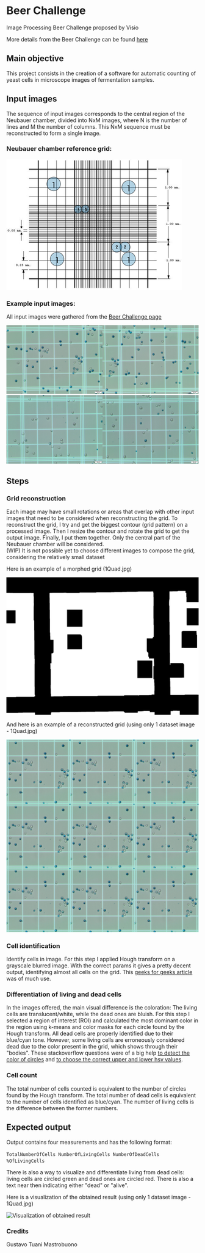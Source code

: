 # Beer Challenge
Image Processing Beer Challenge proposed by Visio

More details from the Beer Challenge can be found [here](https://www.notion.so/Proposta-de-Projeto-336e8afb603447109116a61d147c0e09)

## Main objective
This project consists in the creation of a software for automatic counting of yeast cells in microscope images of fermentation samples.

## Input images
The sequence of input images corresponds to the central region of the Neubauer chamber, divided into NxM images, where N is the number of lines and M the number of columns. This NxM sequence must be reconstructed to form a single image.

### Neubauer chamber reference grid:
![Neubauer chamber](./images/neubauer_grid.png)

### Example input images:
All input images were gathered from the [Beer Challenge page](https://www.notion.so/Proposta-de-Projeto-336e8afb603447109116a61d147c0e09)

<img src="./dataset/1Quad.jpg" style ="width: 50%"><img src="./dataset/2Quad.jpg" style ="width: 50%">
<img src="./dataset/7Quad2.jpg" style ="width: 50%"><img src="./dataset/8Quad2.jpg" style ="width: 50%">

## Steps

### Grid reconstruction

Each image may have small rotations or areas that overlap with other input images that need to be considered when reconstructing the grid.
To reconstruct the grid, I try and get the biggest contour (grid pattern) on a processed image. Then I resize the contour and rotate the grid to get the output image. Finally, I put them together. Only the central part of the Neubauer chamber will be considered.
<br>(WIP) It is not possible yet to choose different images to compose the grid, considering the relatively small dataset

Here is an example of a morphed grid (1Quad.jpg)

![Morphed grid image](./morphed.jpg)

And here is an example of a reconstructed grid (using only 1 dataset image - 1Quad.jpg)

![Reconstructed grid image](./reconstructed.jpg)

### Cell identification

Identify cells in image. For this step I applied Hough transform on a grayscale blurred image. With the correct params it gives a pretty decent output, identifying almost all cells on the grid.
This [geeks for geeks article](https://www.geeksforgeeks.org/circle-detection-using-opencv-python/) was of much use.

### Differentiation of living and dead cells

In the images offered, the main visual difference is the coloration: The living cells are translucent/white, while the dead ones are bluish.
For this step I selected a region of interest (ROI) and calculated the most dominant color in the region using k-means and color masks for each circle found by the Hough transform.
All dead cells are properly identified due to their blue/cyan tone. However, some living cells are erroneously considered dead due to the color present in the grid, which shows through their "bodies".
These stackoverflow questions were of a big help [to detect the color of circles](https://stackoverflow.com/questions/56907198/what-is-the-best-way-to-detect-the-color-of-circles-detected-using-cv2-houghcirc) and [to choose the correct upper and lower hsv values](https://stackoverflow.com/questions/10948589/choosing-the-correct-upper-and-lower-hsv-boundaries-for-color-detection-withcv).

### Cell count

The total number of cells counted is equivalent to the number of circles found by the Hough transform. The total number of dead cells is equivalent to the number of cells identified as blue/cyan. The number of living cells is the difference between the former numbers.

## Expected output

Output contains four measurements and has the following format:

`TotalNumberOfCells NumberOfLivingCells NumberOfDeadCells %OfLivingCells`

There is also a way to visualize and differentiate living from dead cells: living cells are circled green and dead ones are circled red. There is also a text near then indicating either "dead" or "alive".

Here is a visualization of the obtained result (using only 1 dataset image - 1Quad.jpg)

![Visualization of obtained result](./identification.jpg)

### Credits

Gustavo Tuani Mastrobuono

